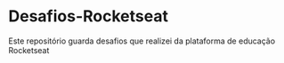 # Desafios-Rocketseat

Este repositório guarda desafios que realizei da plataforma de educação Rocketseat
